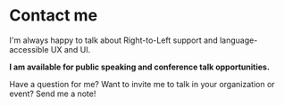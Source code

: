 # Contact me

I'm always happy to talk about Right-to-Left support and language-accessible UX and UI.

**I am available for public speaking and conference talk opportunities.**

Have a question for me? Want to invite me to talk in your organization or event? Send me a note!

<ContactForm />